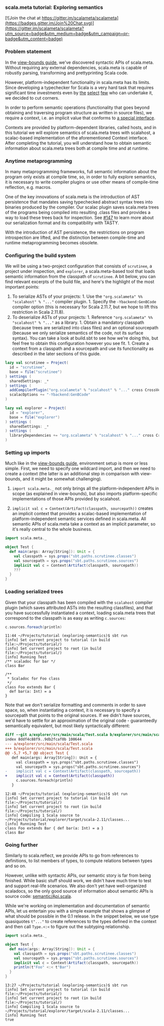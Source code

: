 ### scala.meta tutorial: Exploring semantics

[![Join the chat at https://gitter.im/scalameta/scalameta](https://badges.gitter.im/Join%20Chat.svg)](https://gitter.im/scalameta/scalameta?utm_source=badge&utm_medium=badge&utm_campaign=pr-badge&utm_content=badge)

### Problem statement

In the [view-bounds guide](https://github.com/scalameta/tutorial/tree/view-bounds), we've discovered syntactic APIs of scala.meta. Without requiring any external dependencies, scala.meta is capable of robustly parsing, transforming and prettyprinting Scala code.

However, platform-independent functionality in scala.meta has its limits. Since developing a typechecker for Scala is a very hard task that requires significant time investments even by [the](http://lamp.epfl.ch/) [select](http://www.jetbrains.com/) [few](http://www.typesafe.com/) who can undertake it, we decided to cut corners.

In order to perform semantic operations (functionality that goes beyond obtaining and traversing program structure as written in source files), we require a context, i.e. an implicit value that conforms to [a special interface](https://github.com/scalameta/scalameta/blob/master/scalameta/semantic/src/main/scala/scala/meta/semantic/Context.scala).

Contexts are provided by platform-dependent libraries, called hosts, and in this tutorial we will explore semantics of scala.meta trees with scalahost, a scalac-based implementation of the aforementioned Context interface. After completing the tutorial, you will understand how to obtain semantic information about scala.meta trees both at compile time and at runtime.

### Anytime metaprogramming

In many metaprogramming frameworks, full semantic information about the program only exists at compile time, so, in order to fully explore semantics, it is necessary to write compiler plugins or use other means of compile-time reflection, e.g. macros.

One of the key innovations of scala.meta is the introduction of AST persistence that mandates saving typechecked abstract syntax trees into binaries produced by the compiler. Our scalac plugin saves scala.meta trees of the programs being compiled into resulting .class files and provides a way to load these trees back for inspection. See [#147](https://github.com/scalameta/scalameta/issues/147) to learn more about our serialization format and its compatibility with TASTY.

With the introduction of AST persistence, the restrictions on program introspection are lifted, and the distinction between compile-time and runtime metaprogramming becomes obsolete.

### Configuring the build system

We will be using a two-project configuration that consists of `scrutinee`, a project under inspection, and `explorer`, a scala.meta-based tool that loads semantic information from the classpath of `scrutinee`. A bit below, you can find relevant excerpts of the build file, and here's the highlight of the most important points:

  1. To serialize ASTs of your projects:
    1. Use the `"org.scalameta" %% "scalahost" % "..."` compiler plugin.
    1. Specify the `-Ybackend:GenBCode` compiler option (this is necessary for Scala 2.11.7, but we hope to lift this restriction in Scala 2.11.8).
  1. To deserialize ASTs of your projects:
    1. Reference `"org.scalameta" %% "scalahost" % "..."` as a library.
    1. Obtain a mandatory classpath (because trees are serialized into class files) and an optional sourcepath (because we only serialize semantics of the code, not its surface syntax). You can take a look at build.sbt to see how we're doing this, but feel free to obtain this configuration however you see fit.
    1. Create a context from a classpath and a sourcepath and use its functionality as described in the later sections of this guide.

```scala
lazy val scrutinee = Project(
  id = "scrutinee",
  base = file("scrutinee")
) settings (
  sharedSettings: _*
) settings (
  addCompilerPlugin("org.scalameta" % "scalahost" % "..." cross CrossVersion.full),
  scalacOptions += "-Ybackend:GenBCode"
)

lazy val explorer = Project(
  id = "explorer",
  base = file("explorer")
) settings (
  sharedSettings: _*
) settings (
  libraryDependencies += "org.scalameta" % "scalahost" % "..." cross CrossVersion.full
)
```

### Setting up imports

Much like in the [view-bounds guide](https://github.com/scalameta/tutorial/tree/view-bounds), environment setup is more or less simple. First, we need to specify one wildcard import, and then we need to create a context (the latter is an additional step in comparison with view-bounds, and it might be somewhat challenging).

1) `import scala.meta._` not only brings all the platform-independent APIs in scope (as explained in view-bounds), but also imports platform-specific implementations of those APIs provided by scalahost.

2) `implicit val c = Context(Artifact(classpath, sourcepath))` creates an implicit context that provides a scalac-based implementation of platform-independent semantic services defined in scala.meta. All semantic APIs of scala.meta take a context as an implicit parameter, so it's really central to the whole business.

```scala
import scala.meta._

object Test {
  def main(args: Array[String]): Unit = {
    val classpath = sys.props("sbt.paths.scrutinee.classes")
    val sourcepath = sys.props("sbt.paths.scrutinee.sources")
    implicit val c = Context(Artifact(classpath, sourcepath))
    ???
  }
}
```

### Loading serialized trees

Given that your classpath has been compiled with the `scalahost` compiler plugin (which saves attributed ASTs into the resulting classfiles), and that you have successfully instantiated a context, loading scala.meta trees that correspond to the classpath is as easy as writing `c.sources`:

```scala
c.sources.foreach(println)
```

```
11:44 ~/Projects/tutorial (exploring-semantics)$ sbt run
[info] Set current project to tutorial (in build file:~/Projects/tutorial/)
[info] Set current project to root (in build file:~/Projects/tutorial/)
[info] Running Test
/** scaladoc for bar */
class Bar

/**
 * Scaladoc for Foo class
 */
class Foo extends Bar {
  def bar(a: Int) = a
}

```

Note that we don't serialize formatting and comments in order to save space, so, when instantiating a context, it is necessary to specify a sourcepath that points to the original sources. If we didn't have sources, we'd have to settle for an approximation of the original code - guaranteedly semantically equivalent, but most likely syntactically different:

```diff
diff --git a/explorer/src/main/scala/Test.scala b/explorer/src/main/scala/Test.scala
index 8ddf4c88f9..9db2fcaf0b 100644
--- a/explorer/src/main/scala/Test.scala
+++ b/explorer/src/main/scala/Test.scala
@@ -5,7 +5,7 @@ object Test {
   def main(args: Array[String]): Unit = {
     val classpath = sys.props("sbt.paths.scrutinee.classes")
     val sourcepath = sys.props("sbt.paths.scrutinee.sources")
-    implicit val c = Context(Artifact(classpath, sourcepath))
+    implicit val c = Context(Artifact(classpath))
     c.sources.foreach(println)
   }
```

```
12:48 ~/Projects/tutorial (exploring-semantics)$ sbt run
[info] Set current project to tutorial (in build file:~/Projects/tutorial/)
[info] Set current project to root (in build file:~/Projects/tutorial/)
[info] Compiling 1 Scala source to ~/Projects/tutorial/explorer/target/scala-2.11/classes...
[info] Running Test
class Foo extends Bar { def bar(a: Int) = a }
class Bar
```

### Going further

Similarly to scala.reflect, we provide APIs to go from references to definitions, to list members of types, to compute relations between types and so on.

However, unlike with syntactic APIs, our semantic story is far from being finished. While basic stuff should work, we didn't have much time to test and support real-life scenarios. We also don't yet have well-organized scaladocs, so the only good source of information about semantic APIs is source code: [semantic/Api.scala](https://github.com/scalameta/scalameta/blob/master/scalameta/semantic/src/main/scala/scala/meta/semantic/Api.scala).

While we're working on implementation and documentation of semantic APIs, let us entertain you with a simple example that shows a glimpse of what should be possible in the 0.1 release. In the snippet below, we use type quasiquotes `t"..."` to create references to the types defined in the context and then call `Type.<:<` to figure out the subtyping relationship.

```scala
import scala.meta._

object Test {
  def main(args: Array[String]): Unit = {
    val classpath = sys.props("sbt.paths.scrutinee.classes")
    val sourcepath = sys.props("sbt.paths.scrutinee.sources")
    implicit val c = Context(Artifact(classpath, sourcepath))
    println(t"Foo" <:< t"Bar")
  }
}
```

```
13:27 ~/Projects/tutorial (exploring-semantics)$ sbt run
[info] Set current project to tutorial (in build file:~/Projects/tutorial/)
[info] Set current project to root (in build file:~/Projects/tutorial/)
[info] Compiling 1 Scala source to ~/Projects/tutorial/explorer/target/scala-2.11/classes...
[info] Running Test
true
```
